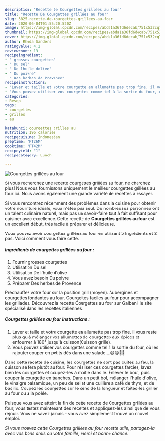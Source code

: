 ```yaml
---
description: "Recette De Courgettes grillées au four"
title: "Recette De Courgettes grillées au four"
slug: 3825-recette-de-courgettes-grillees-au-four
date: 2020-06-04T01:55:20.520Z
image: https://img-global.cpcdn.com/recipes/abda1a36fd6decab/751x532cq70/courgettes-grillees-au-four-photo-principale-de-la-recette.jpg
thumbnail: https://img-global.cpcdn.com/recipes/abda1a36fd6decab/751x532cq70/courgettes-grillees-au-four-photo-principale-de-la-recette.jpg
cover: https://img-global.cpcdn.com/recipes/abda1a36fd6decab/751x532cq70/courgettes-grillees-au-four-photo-principale-de-la-recette.jpg
author: Rhoda Sanders
ratingvalue: 4.2
reviewcount: 13
recipeingredient:
- " grosses courgettes"
- " Du sel"
- " De lhuile dolive"
- " Du poivre"
- " Des herbes de Provence"
recipeinstructions:
- "Laver et taille et votre courgette en allumette pas trop fine. il vous reste plus qu&#39;à mélanger vos allumettes de courgettes aux épices et enfourner à 180° jusqu&#39;à cuisson(Cuisson grille)."
- "Vous pouvez utiliser vos courgettes comme tel à la sortie du four, où les rajouter couper en petits dés dans une salade....😋😋👩‍🍳"
categories:
- Resep
tags:
- courgettes
- grilles
- au

katakunci: courgettes grilles au 
nutrition: 196 calories
recipecuisine: Indonesian
preptime: "PT26M"
cooktime: "PT42M"
recipeyield: "1"
recipecategory: Lunch

---
```



![Courgettes grillées au four](https://img-global.cpcdn.com/recipes/abda1a36fd6decab/751x532cq70/courgettes-grillees-au-four-photo-principale-de-la-recette.jpg)

Si vous recherchez une recette courgettes grillées au four, ne cherchez plus! Nous vous fournissons uniquement le meilleur courgettes grillées au four ici. Nous avons également une grande variété de recettes à essayer.

Si vous rencontrez récemment des problèmes dans la cuisine pour obtenir votre nourriture idéale, vous n'êtes pas seul. De nombreuses personnes ont un talent culinaire naturel, mais pas un savoir-faire tout à fait suffisant pour cuisiner avec excellence. Cette recette de <strong> Courgettes grillées au four </strong> est un excellent début, très facile à préparer et délicieuse.

<!--inarticleads1-->

Vous pouvez avoir courgettes grillées au four en utilisant 5 Ingrédients et 2 pas. Voici comment vous faire cette.

##### Ingrédients de courgettes grillées au four :

1. Fournir  grosses courgettes
1. Utilisation  Du sel
1. Utilisation  De l&#39;huile d&#39;olive
1. Vous avez besoin  Du poivre
1. Préparer  Des herbes de Provence


Préchauffez votre four sur la position grill (moyen). Aubergines et courgettes fondantes au four. Courgettes faciles au four pour accompagner les grillades. Découvrez la recette Courgettes au four sur Galbani, le site spécialisé dans les recettes italiennes. 

<!--inarticleads2-->

##### Courgettes grillées au four instructions :

1. Laver et taille et votre courgette en allumette pas trop fine. il vous reste plus qu&#39;à mélanger vos allumettes de courgettes aux épices et enfourner à 180° jusqu&#39;à cuisson(Cuisson grille).
1. Vous pouvez utiliser vos courgettes comme tel à la sortie du four, où les rajouter couper en petits dés dans une salade....😋😋👩‍🍳


Dans cette recette de cuisine, les courgettes ne sont pas cuites au feu, la cuisson se fera plutôt au four. Pour réaliser ces courgettes farcies, lavez bien les courgettes et coupez-les à moitié dans le. Enlever le bout, puis couper la courgette en tranches. Dans un petit bol, mélanger l&#39;huile d&#39;olive, le vinaigre balsamique, un peu de sel et une cuillère a café de thym, et de basilic. Coupez les courgettes sur le sens de la longueur et faites-les griller au four ou à la poêle. 

<!--inarticleads1-->

<p>
Puisque vous avez atteint la fin de cette recette de Courgettes grillées au four, vous testez maintenant des recettes et appliquez-les ainsi que de vous réjouir. Vous ne savez jamais - vous avez simplement trouvé un nouvel emploi.
</p>

<p>
<i>Si vous trouvez cette Courgettes grillées au four recette utile, partagez-la avec vos bons amis ou votre famille, merci et bonne chance.</i>
</p>
